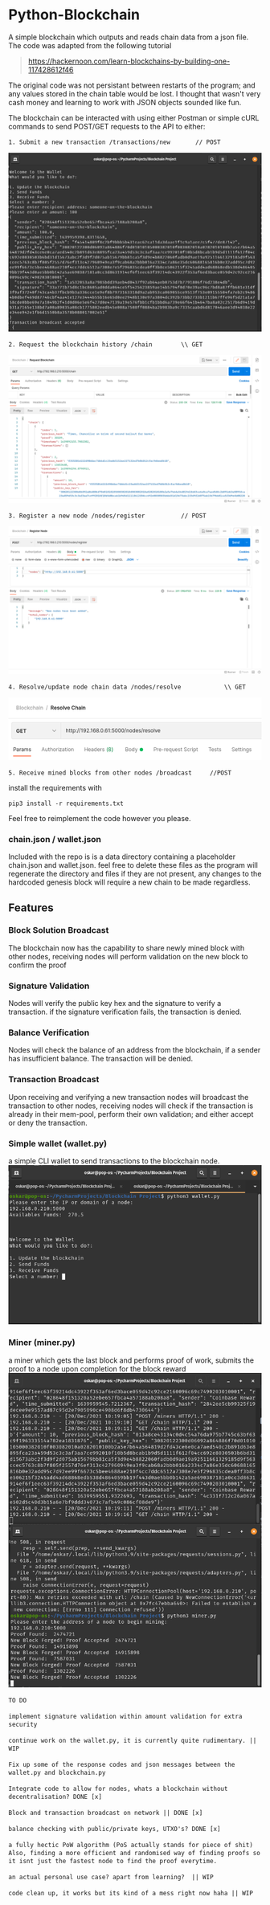 # Python-Blockchain

A simple blockchain which outputs and reads chain data from a json file. The code was adapted from the following tutorial
> https://hackernoon.com/learn-blockchains-by-building-one-117428612f46

The original code was not persistant between restarts of the program; and any values stored in the chain table would be lost.
I thought that wasn't very cash money and learning to work with JSON objects sounded like fun.

The blockchain can be interacted with using either Postman or simple cURL commands to send POST/GET requests to the API to either:

```
1. Submit a new transaction /transactions/new 		// POST
```
![wallet sending transaction](pictures/wallet-transaction.png)
````
2. Request the blockchain history /chain 		\\ GET
````
![postman chain request](pictures/postman-chain-get.png)
``````
3. Register a new node /nodes/register 			// POST
``````
![syntax for node registration](pictures/postman-node-register.png)
``````````
4. Resolve/update node chain data /nodes/resolve 			\\ GET
``````````
![postman resolve node chain](pictures/postman-resolve-node.png)
````````
5. Receive mined blocks from other nodes /broadcast 	//POST 
````````

install the requirements with

```
pip3 install -r requirements.txt
```

Feel free to reimplement the code however you please.

### chain.json / wallet.json
Included with the repo is is a data directory containing a placeholder chain.json and wallet.json.
feel free to delete these files as the program will regenerate the directory and files if they are not present,
any changes to the hardcoded genesis block will require a new chain to be made regardless.
## Features
### Block Solution Broadcast
The blockchain now has the capability to share newly mined block with other nodes, receiving nodes will perform 
validation on the new block to confirm the proof
### Signature Validation
Nodes will verify the public key hex and the signature to verify a transaction. if the signature verification fails, 
the transaction is denied.
### Balance Verification
Nodes will check the balance of an address from the blockchain, if a sender has insufficient balance.
The transaction will be denied.
### Transaction Broadcast
Upon receiving and verifying a new transaction nodes will broadcast the transaction to other nodes,
receiving nodes will check if the transaction is already in their mem-pool, perform their own validation; and either accept or deny the transaction.
### Simple wallet (wallet.py)
a simple CLI wallet to send transactions to the blockchain node. 
![wallet init](pictures/wallet-init.png)
### Miner (miner.py)
a miner which gets the last block and performs proof of work, submits the proof to a node upon completion for the block reward
![miner.py](pictures/miner-and-chain.png)


```
TO DO

implement signature validation within amount validation for extra security

continue work on the wallet.py, it is currently quite rudimentary. || WIP

Fix up some of the response codes and json messages between the wallet.py and blockchain.py

Integrate code to allow for nodes, whats a blockchain without decentralisation? DONE [x]

Block and transaction broadcast on network || DONE [x]

balance checking with public/private keys, UTXO's? DONE [x]

a fully hectic PoW algorithm (PoS actually stands for piece of shit)
Also, finding a more efficient and randomised way of finding proofs so it isnt just the fastest node to find the proof everytime.

an actual personal use case? apart from learning?  || WIP

code clean up, it works but its kind of a mess right now haha || WIP
```


